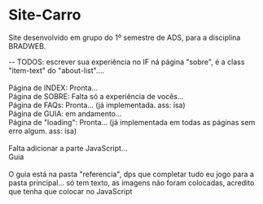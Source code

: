 # Site-Carro
 Site desenvolvido em grupo do 1º semestre de ADS, para a disciplina BRADWEB.

-- TODOS: escrever sua experiência no IF ná página "sobre", é a class "item-text" do "about-list"....
<br><br>
Página de INDEX: Pronta...<br>
Página de SOBRE: Falta só a experiência de vocês...<br>
Página de FAQs: Pronta... (já implementada. ass: isa)<br>
Página de GUIA: em andamento...<br>
Página de "loading": Pronta... (já implementada em todas as páginas sem erro algum. ass: isa)<br><br>
Falta adicionar a parte JavaScript...<br>
Guia <br><br>
O guia está na pasta  "referencia", dps que completar tudo eu jogo para a pasta principal... só tem texto, as imagens não foram colocadas, acredito que tenha que colocar no JavaScript

